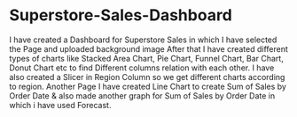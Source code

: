 # Superstore-Sales-Dashboard
I have created a Dashboard for Superstore Sales in which I have selected the Page and uploaded background image 
After that I have created different types of charts like Stacked Area Chart, Pie Chart, Funnel Chart, Bar Chart, Donut Chart etc to find Different columns relation with each other.
I have also created a Slicer in Region Column so we get different charts according to region.
Another Page I have created Line Chart to create Sum of Sales by Order Date & also made another graph for Sum of Sales by Order Date in which i have used Forecast.
